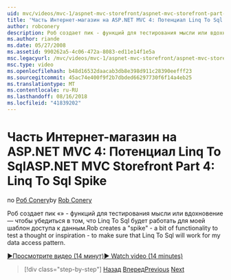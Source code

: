 ```yaml
---
uid: mvc/videos/mvc-1/aspnet-mvc-storefront/aspnet-mvc-storefront-part-4-linq-to-sql-spike
title: 'Часть Интернет-магазин на ASP.NET MVC 4: Потенциал Linq To Sql | Документация Майкрософт'
author: robconery
description: Роб создает пик - функций для тестирования мысли или вдохновение — чтобы убедиться в том, что Linq To Sql будет работать для моей шаблон доступа к данным.
ms.author: riande
ms.date: 05/27/2008
ms.assetid: 990262a5-4c06-472a-8083-ed11e14f1e5a
msc.legacyurl: /mvc/videos/mvc-1/aspnet-mvc-storefront/aspnet-mvc-storefront-part-4-linq-to-sql-spike
msc.type: video
ms.openlocfilehash: b48d16532daacab3db8e398d911c28390eefff23
ms.sourcegitcommit: 45ac74e400f9f2b7dbded66297730f6f14a4eb25
ms.translationtype: MT
ms.contentlocale: ru-RU
ms.lasthandoff: 08/16/2018
ms.locfileid: "41839202"
---
```

<a name="aspnet-mvc-storefront-part-4-linq-to-sql-spike"></a><span data-ttu-id="a07b4-103">Часть Интернет-магазин на ASP.NET MVC 4: Потенциал Linq To Sql</span><span class="sxs-lookup"><span data-stu-id="a07b4-103">ASP.NET MVC Storefront Part 4: Linq To Sql Spike</span></span>
====================
<span data-ttu-id="a07b4-104">по [Роб Conery](https://github.com/robconery)</span><span class="sxs-lookup"><span data-stu-id="a07b4-104">by [Rob Conery](https://github.com/robconery)</span></span>

<span data-ttu-id="a07b4-105">Роб создает пик «» - функций для тестирования мысли или вдохновение — чтобы убедиться в том, что Linq To Sql будет работать для моей шаблон доступа к данным.</span><span class="sxs-lookup"><span data-stu-id="a07b4-105">Rob creates a "spike" - a bit of functionality to test a thought or inspiration - to make sure that Linq To Sql will work for my data access pattern.</span></span>

[<span data-ttu-id="a07b4-106">&#9654;Просмотрите видео (14 минут)</span><span class="sxs-lookup"><span data-stu-id="a07b4-106">&#9654; Watch video (14 minutes)</span></span>](https://channel9.msdn.com/Blogs/ASP-NET-Site-Videos/aspnet-mvc-storefront-part-4-linq-to-sql-spike)

> [!div class="step-by-step"]
> <span data-ttu-id="a07b4-107">[Назад](aspnet-mvc-storefront-part-3-pipes-and-filters.md)
> [Вперед](aspnet-mvc-storefront-part-5-globalization.md)</span><span class="sxs-lookup"><span data-stu-id="a07b4-107">[Previous](aspnet-mvc-storefront-part-3-pipes-and-filters.md)
[Next](aspnet-mvc-storefront-part-5-globalization.md)</span></span>

